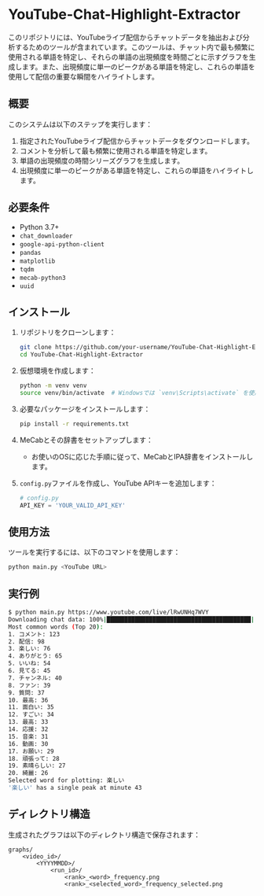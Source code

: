 # YouTube-Chat-Highlight-Extractor

このリポジトリには、YouTubeライブ配信からチャットデータを抽出および分析するためのツールが含まれています。このツールは、チャット内で最も頻繁に使用される単語を特定し、それらの単語の出現頻度を時間ごとに示すグラフを生成します。また、出現頻度に単一のピークがある単語を特定し、これらの単語を使用して配信の重要な瞬間をハイライトします。

## 概要

このシステムは以下のステップを実行します：
1. 指定されたYouTubeライブ配信からチャットデータをダウンロードします。
2. コメントを分析して最も頻繁に使用される単語を特定します。
3. 単語の出現頻度の時間シリーズグラフを生成します。
4. 出現頻度に単一のピークがある単語を特定し、これらの単語をハイライトします。

## 必要条件

- Python 3.7+
- `chat_downloader`
- `google-api-python-client`
- `pandas`
- `matplotlib`
- `tqdm`
- `mecab-python3`
- `uuid`

## インストール

1. リポジトリをクローンします：
    ```sh
    git clone https://github.com/your-username/YouTube-Chat-Highlight-Extractor.git
    cd YouTube-Chat-Highlight-Extractor
    ```

2. 仮想環境を作成します：
    ```sh
    python -m venv venv
    source venv/bin/activate  # Windowsでは `venv\Scripts\activate` を使用
    ```

3. 必要なパッケージをインストールします：
    ```sh
    pip install -r requirements.txt
    ```

4. MeCabとその辞書をセットアップします：
    - お使いのOSに応じた手順に従って、MeCabとIPA辞書をインストールします。

5. `config.py`ファイルを作成し、YouTube APIキーを追加します：
    ```python
    # config.py
    API_KEY = 'YOUR_VALID_API_KEY'
    ```

## 使用方法

ツールを実行するには、以下のコマンドを使用します：
```sh
python main.py <YouTube URL>
```

## 実行例

```sh
$ python main.py https://www.youtube.com/live/lRwUNHq7WVY
Downloading chat data: 100%|█████████████████████████████████████████| 1000/1000 [00:10<00:00, 100.00message/s]
Most common words (Top 20):
1. コメント: 123
2. 配信: 98
3. 楽しい: 76
4. ありがとう: 65
5. いいね: 54
6. 見てる: 45
7. チャンネル: 40
8. ファン: 39
9. 質問: 37
10. 最高: 36
11. 面白い: 35
12. すごい: 34
13. 最高: 33
14. 応援: 32
15. 音楽: 31
16. 動画: 30
17. お願い: 29
18. 頑張って: 28
19. 素晴らしい: 27
20. 綺麗: 26
Selected word for plotting: 楽しい
'楽しい' has a single peak at minute 43
```

## ディレクトリ構造

生成されたグラフは以下のディレクトリ構造で保存されます：
```
graphs/
    <video_id>/
        <YYYYMMDD>/
            <run_id>/
                <rank>_<word>_frequency.png
                <rank>_<selected_word>_frequency_selected.png
```
